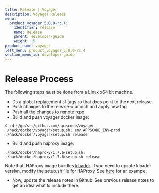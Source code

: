 ```yaml
---
title: Release | Voyager
description: Voyager Release
menu:
  product_voyager_5.0.0-rc.4:
    identifier: release    
    name: Release
    parent: developer-guide
    weight: 15
product_name: voyager
left_menu: product_voyager_5.0.0-rc.4
section_menu_id: developer-guide
---
```


# Release Process

The following steps must be done from a Linux x64 bit machine.

- Do a global replacement of tags so that docs point to the next release.
- Push changes to the release-x branch and apply new tag.
- Push all the changes to remote repo.
- Build and push voyager docker image:
```console
$ cd ~/go/src/github.com/appscode/voyager
./hack/docker/voyager/setup.sh; env APPSCODE_ENV=prod ./hack/docker/voyager/setup.sh release
```
- Build and push haproxy image:
```console
./hack/docker/haproxy/1.7.6/setup.sh; ./hack/docker/haproxy/1.7.6/setup.sh release
```
Note that, HAProxy image bundles [kloader](https://github.com/appscode/kloader). If you need to update kloader version, modify the setup.sh file for HAProxy. See [here](/hack/docker/haproxy/1.7.5/setup.sh#L20) for an example.

- Now, update the release notes in Github. See previous release notes to get an idea what to include there.

